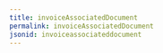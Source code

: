 ```yaml
---
title: invoiceAssociatedDocument
permalink: invoiceAssociatedDocument
jsonid: invoiceassociateddocument
---
```

